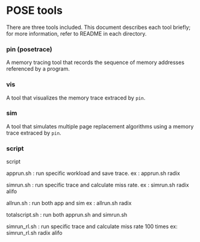 # POSE tools

There are three tools included.
This document describes each tool briefly;
for more information, refer to README in each directory.

### pin (posetrace)
A memory tracing tool that records the sequence of memory addresses
referenced by a program.

### vis
A tool that visualizes the memory trace extraced by `pin`.

### sim
A tool that simulates multiple page replacement algorithms using
a memory trace extraced by `pin`.

### script
script 

apprun.sh : run specific workload and save trace.
ex : apprun.sh radix

simrun.sh : run specific trace and calculate miss rate.
ex : simrun.sh radix alifo

allrun.sh : run both app and sim
ex : allrun.sh radix

totalscript.sh : run both apprun.sh and simrun.sh

simrun_rl.sh : run specific trace and calculate miss rate 100 times
ex: simrun_rl.sh radix alifo


